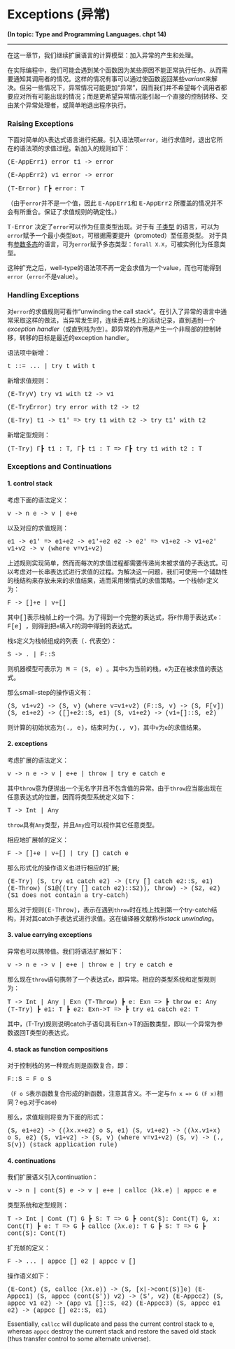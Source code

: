 # Exceptions (异常) #

**(In topic: Type and Programming Languages. chpt 14)**

---

在这一章节，我们继续扩展语言的计算模型：加入异常的产生和处理。

在实际编程中，我们可能会遇到某个函数因为某些原因不能正常执行任务、从而需要通知其调用者的情况。这样的情况有事可以通过使函数返回某些*variant*来解决。但另一些情况下，异常情况可能更加“异常”，因而我们并不希望每个调用者都要应对所有可能出现的情况；而是更希望异常情况能引起一个直接的控制转移、交由某个异常处理者，或简单地退出程序执行。

### Raising Exceptions ###

下面对简单的λ表达式语言进行拓展。引入语法项`error`，进行求值时，退出它所在的语法项的求值过程。新加入的规则如下：

<span style="font-family: courier;">(E-AppErr1)  error t1 -> error
</span>

<span style="font-family: courier;">(E-AppErr2)  v1 error -> error
</span>

<span style="font-family: courier;">(T-Error)  Γ┣ error: T
</span>

（由于`error`并不是一个值，因此
<span style="font-family: courier;">E-AppErr1</span>和
<span style="font-family: courier;">E-AppErr2</span>
所覆盖的情况并不会有所重合。保证了求值规则的确定性。）

<span style="font-family: courier;">T-Error</span>
决定了`error`可以作为任意类型出现。对于有
<span style="TEXT-DECORATION: underline">子类型</span>
的语言，可以为`error`赋予一个最小类型`Bot`，可根据需要提升（promoted）至任意类型。
对于具有<span style="TEXT-DECORATION: underline">参数多态</span>的语言，可为`error`赋予多态类型：`forall X.X`，可被实例化为任意类型。

这种扩充之后，well-type的语法项不再一定会求值为一个value，而也可能得到`error`（`error`不是value）。

### Handling Exceptions ###

对`error`的求值规则可看作“unwinding the call stack”。在引入了异常的语言中通常采取这样的做法，当异常发生时，连续丢弃栈上的活动记录，直到遇到一个*exception handler*（或直到栈为空）。即异常的作用是产生一个非局部的控制转移，转移的目标是最近的exception handler。

语法项中新增：

<span style="font-family: courier;">t ::= ... | try t with t</span>

新增求值规则：

<span style="font-family: courier;">(E-TryV)  try v1 with t2 -> v1
</span>

<span style="font-family: courier;">(E-TryError)  try error with t2 -> t2
</span>

<span style="font-family: courier;">(E-Try)  t1 -> t1' =>
try t1 with t2 -> try t1' with t2
</span>

新增定型规则：

<span style="font-family: courier;">(T-Try)  Γ┣  t1 : T, Γ┣  t1 : T =>
Γ┣ try t1 with t2 : T
</span>

### Exceptions and Continuations ###

#### 1. control stack ####

考虑下面的语法定义：

<span style="font-family: courier;">
 v -> n
</span>

<span style="font-family: courier;">
e -> v | e+e
</span>

以及对应的求值规则：

<span style="font-family: courier;">
 e1 -> e1' => e1+e2 -> e1'+e2
</span>

<span style="font-family: courier;">
 e2 -> e2' => v1+e2  -> v1+e2'
</span>

<span style="font-family: courier;">
  v1+v2  -> v      (where v=v1+v2)
</span>

上述规则实现简单，然而而每次的求值过程都需要传递尚未被求值的子表达式。可以考虑对一长串表达式进行求值的过程。为解决这一问题，我们可使用一个辅助性的栈结构来存放未来的求值结果，进而采用懒惰式的求值策略。一个栈帧`F`定义为：

<span style="font-family: courier;">
  F -> []+e | v+[]
</span>

其中<span style="font-family: courier;">[]</span>表示栈帧上的一个洞。为了得到一个完整的表达式，将`F`作用于表达式`e`：
<span style="font-family: courier;"> F[e]
</span>，则得到把`e`填入`F`的洞中得到的表达式。

栈`S`定义为栈帧组成的列表（<span style="font-family: courier;">.</span>
代表空）：

<span style="font-family: courier;">
 S -> . | F::S
</span>

则机器模型可表示为<span style="font-family: courier;"> M = (S, e)
</span>。其中`S`为当前的栈，`e`为正在被求值的表达式。

那么small-step的操作语义有：

<span style="font-family: courier;">
 (S, v1+v2) -> (S, v)    (where v=v1+v2)
</span>

<span style="font-family: courier;">
 (F::S, v) -> (S, F[v])
</span>

<span style="font-family: courier;">
 (S, e1+e2) -> ([]+e2::S, e1)
</span>

<span style="font-family: courier;">
 (S, v1+e2) -> (v1+[]::S, e2)
</span>

则计算的初始状态为<span style="font-family: courier;">(., e)</span>，结束时为<span style="font-family: courier;">(., v)</span>，其中`v`为`e`的求值结果。

#### 2. exceptions ####

考虑扩展的语法定义：

<span style="font-family: courier;">
 v -> n
</span>

<span style="font-family: courier;">
 e -> v | e+e | throw | try e catch e
</span>

其中`throw`意为便抛出一个无名字并且不包含值的异常。由于`throw`应当能出现在任意表达式的位置，因而将类型系统定义如下：

<span style="font-family: courier;">
 T -> Int | Any
</span>

`throw`具有`Any`类型，并且`Any`应可以视作其它任意类型。

相应地扩展帧的定义：

<span style="font-family: courier;">
 F -> []+e | v+[] | try [] catch e
</span>

那么形式化的操作语义也进行相应的扩展;

<span style="font-family: courier;">
 (E-Try) (S, try e1 catch e2) -> (try [] catch e2::S, e1)
</span>

<span style="font-family: courier;">
 (E-Throw) (S1@((try [] catch e2)::S2)), throw) -> (S2, e2)
(S1 does not contain a try-catch)
</span>

那么对于规则<span style="font-family: courier;">(E-Throw)</span>，表示在遇到`throw`时在栈上找到第一个try-catch结构，并对其catch子表达式进行求值。这在编译器文献称作*stack unwinding*。

#### 3. value carrying exceptions ####

异常也可以携带值。我们将语法扩展如下：

<span style="font-family: courier;">
  v -> n
</span>

<span style="font-family: courier;">
  e -> v | e+e | throw e | try e catch e
</span>

那么现在`throw`语句携带了一个表达式`e`，即异常。相应的类型系统和定型规则为：

<span style="font-family: courier;">
  T -> Int | Any | Exn
</span>

<span style="font-family: courier;">
 (T-Throw) ┣ e: Exn =>
  ┣ throw e: Any
</span>

<span style="font-family: courier;">
 (T-Try) ┣ e1: T    ┣ e2: Exn->T =>
  ┣ try e1 catch e2: T
</span>

其中，(T-Try)规则说明catch子语句具有Exn->T的函数类型，即以一个异常为参数返回T类型的表达式。

#### 4. stack as function compositions ####

对于控制栈的另一种观点则是函数复合，即：

<span style="font-family: courier;">
 F::S = F o S
</span>

（`F o S`表示函数复合形成的新函数，注意其含义。不一定与`fn x => G (F x)`相同？eg.对于case)

那么，求值规则将变为下面的形式：

<span style="font-family: courier;">
 (S, e1+e2) -> ((λx.x+e2) o S, e1)
</span>

<span style="font-family: courier;">
 (S, v1+e2) -> ((λx.v1+x) o S, e2)
</span>

<span style="font-family: courier;">
 (S, v1+v2) -> (S, v)  (where v=v1+v2)
</span>

<span style="font-family: courier;">
 (S, v) -> (., S(v))   (stack application rule)
</span>

#### 4. continuations ####

我们扩展语义引入continuation：

<span style="font-family: courier;">
 v -> n | cont(S)
</span>

<span style="font-family: courier;">
 e -> v | e+e | callcc (λk.e) | appcc e e
</span>

类型系统和定型规则：

<span style="font-family: courier;">
 T -> Int | Cont (T)
</span>

<span style="font-family: courier;">
 G ┣ S: T =>
  G ┣ cont(S): Cont(T)
</span>

<span style="font-family: courier;">
 G, x: Cont(T) ┣ e: T =>
  G ┣ callcc (λx.e): T
</span>

<span style="font-family: courier;">
 G ┣ S: T =>
  G ┣ cont(S): Cont(T)
</span>

扩充帧的定义：

<span style="font-family: courier;">
  F -> ... | appcc [] e2 | appcc v []
</span>

操作语义如下：

<span style="font-family: courier;">
  (E-Cont)
  (S, callcc (λx.e)) -> (S, [x|->cont(S)]e)
</span>

<span style="font-family: courier;">
  (E-Appcc1)
  (S, appcc (cont(S')) v2) -> (S', v2)
</span>

<span style="font-family: courier;">
  (E-Appcc2)
  (S, appcc v1 e2) -> (app v1 []::S, e2)
</span>

<span style="font-family: courier;">
  (E-Appcc3)
  (S, appcc e1 e2) -> (appcc [] e2::S, e1)
</span>

Essentially, `callcc` will duplicate and pass the current
control stack to e, whereas `appcc` destroy the current stack
and restore the saved old stack (thus transfer control
to some alternate universe).

<br /><br /><br />